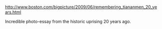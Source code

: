 <!--
slug: remembering-tiananmen-square-pictures
date: Wed Jun 10 2009 06:29:39 GMT+0200 (CEST)
tags: history
title: Remembering Tiananmen Square Picture Essay
id: 120968941
link: http://joreteg.com/post/120968941/remembering-tiananmen-square-pictures
raw: {"blog_name":"henrikjoreteg","id":120968941,"post_url":"http://joreteg.com/post/120968941/remembering-tiananmen-square-pictures","slug":"remembering-tiananmen-square-pictures","type":"link","date":"2009-06-10 04:29:39 GMT","timestamp":1244608179,"state":"published","format":"html","reblog_key":"Ejj2NYe3","tags":["history"],"short_url":"http://tmblr.co/ZgL_Yy7DTRj","recommended_source":null,"recommended_color":null,"highlighted":[],"note_count":0,"title":"Remembering Tiananmen Square Picture Essay","url":"http://www.boston.com/bigpicture/2009/06/remembering_tiananmen_20_years.html","link_author":null,"excerpt":null,"publisher":"boston.com","description":"<p>Incredible photo-essay from the historic uprising 20 years ago.</p>","reblog":{"tree_html":"","comment":"<p>Incredible photo-essay from the historic uprising 20 years ago.</p>"},"trail":[{"blog":{"name":"henrikjoreteg","active":true,"theme":{"header_full_width":1500,"header_full_height":500,"header_focus_width":676,"header_focus_height":380,"avatar_shape":"circle","background_color":"#F6F6F6","body_font":"Helvetica Neue","header_bounds":"0,1249,380,573","header_image":"http://static.tumblr.com/df7befc8b0387cf597578e613c221cb3/uzkwgdq/FAjnt7hyg/tumblr_static_agmw2bdhkjs4ws4sscw44swgc.jpg","header_image_focused":"http://static.tumblr.com/df7befc8b0387cf597578e613c221cb3/uzkwgdq/1oSnt7hyh/tumblr_static_tumblr_static_agmw2bdhkjs4ws4sscw44swgc_focused_v3.jpg","header_image_scaled":"http://static.tumblr.com/df7befc8b0387cf597578e613c221cb3/uzkwgdq/FAjnt7hyg/tumblr_static_agmw2bdhkjs4ws4sscw44swgc_2048_v2.jpg","header_stretch":true,"link_color":"#529ECC","show_avatar":true,"show_description":true,"show_header_image":true,"show_title":true,"title_color":"#444444","title_font":"Helvetica Neue","title_font_weight":"bold"}},"post":{"id":"120968941"},"content_raw":"<p>Incredible photo-essay from the historic uprising 20 years ago.</p>","content":"<p>Incredible photo-essay from the historic uprising 20 years ago.</p>","is_current_item":true,"is_root_item":true}],"body":"<a href=\"http://www.boston.com/bigpicture/2009/06/remembering_tiananmen_20_years.html\">http://www.boston.com/bigpicture/2009/06/remembering_tiananmen_20_years.html</a>\n\n<p>Incredible photo-essay from the historic uprising 20 years ago.</p>"}
publish: 2009-06-010
-->


<http://www.boston.com/bigpicture/2009/06/remembering_tiananmen_20_years.html>

Incredible photo-essay from the historic uprising 20 years ago.

